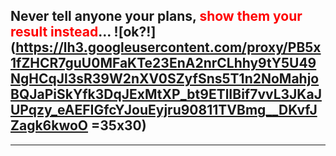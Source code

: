 ## Never tell anyone your plans, <span style="color:red">show them your result instead</span>...  ![ok?!](https://lh3.googleusercontent.com/proxy/PB5x1fZHCR7guU0MFaKTe23EnA2nrCLhhy9tY5U49NgHCqJl3sR39W2nXV0SZyfSns5T1n2NoMahjoBQJaPiSkYfk3DqJExMtXP_bt9ETlIBif7vvL3JKaJUPqzy_eAEFIGfcYJouEyjru90811TVBmg__DKvfJZagk6kwoO  =35x30)

---
